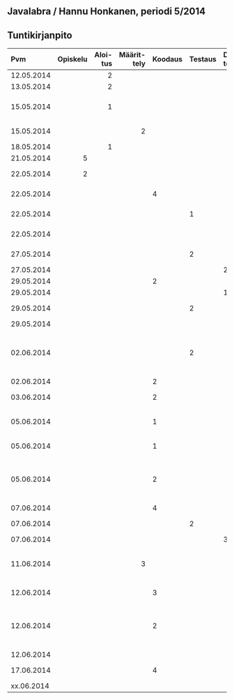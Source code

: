 ## Javalabra / Hannu Honkanen, periodi 5/2014

## Tuntikirjanpito
| Pvm        | Opiskelu | Aloi-tus | Määrit-tely | Koodaus | Testaus | Dokumen-tointi | Muu | KOMMENTTI |
| :----------| -------: | ------: | ---------: | :------ | :------ | :------------ | :-- | :-------- |
| 12.05.2014 |          | 2       |            |         |         |               |     | aloitusluento  |
| 13.05.2014 |          | 2       |            |         |         |               |     | git/java-projekti |
| 15.05.2014 |          | 1       |            |         |         |               |     | md-opiskelua ja tuntikirjanpidon aloitus |
| 15.05.2014 |          |         | 2          |         |         |               |     | alustava aihemäärittely |
| 18.05.2014 |          | 1       |            |         |         |               |     | viikon 2 ohjeiden luku |
| 21.05.2014 | 5        |         |            |         |         |               |     | ohja- ym. kertausta |
| 22.05.2014 | 2        |         |            |         |         |               |     | git/java-projekti uusiksi |
| 22.05.2014 |          |         |            | 4       |         |               |     | ensimmäisiä toiminnallisuuksia |
| 22.05.2014 |          |         |            |         | 1       |               |     | ensimmäisiä unit-testejä |
| 22.05.2014 |          |         |            |         |         |               | 1   | skannerin kanssa sähläämistä |
| 27.05.2014 |          |         |            |         | 2       |               |     | testailua Mikon kanssa |
| 27.05.2014 |          |         |            |         |         | 2             |     | luokkakaavio.dia |
| 29.05.2014 |          |         |            | 2       |         |               |     | koodin siistimistä |
| 29.05.2014 |          |         |            |         |         | 1             |     | luokkakaavio.dia |
| 29.05.2014 |          |         |            |         | 2       |               |     | unit-test pähkäilyä, ks. README.md |
| 29.05.2014 |          |         |            |         |         |               | 1   | tuntikirjanpito |
| 02.06.2014 |          |         |            |         | 2       |               |     | mystinen testiongelma katosi: vika oli mahdollisesti this.- ja super.-etuliitteiden käytössä |
| 02.06.2014 |          |         |            | 2       |         |               |     | koodin refaktorointia |
| 03.06.2014 |          |         |            | 2       |         |               |     | graafinen käyttöliittymä alulle |
| 05.06.2014 |          |         |            | 1       |         |               |     | graafista käyttöliittymää ohjauksessa |
| 05.06.2014 |          |         |            | 1       |         |               |     | eka "try catch etc." ohjauksessa |
| 05.06.2014 |          |         |            | 2       |         |               |     | graafinen käyttöliittymä Gui: laskutoimitustyyppien valitsemisen hieromista |
| 07.06.2014 |          |         |            | 4       |         |               |     | Gui |
| 07.06.2014 |          |         |            |         | 2       |               |     | Unit-testit kuntoon ja muutama lisää |
| 07.06.2014 |          |         |            |         |         | 3             |     | Vko 4 dokumentointi |
| 11.06.2014 |          |         | 3          |         |         |               |     | luokkakaavion suunnittelua ohjelman laajentamiseksi |
| 12.06.2014 |          |         |            | 3       |         |               |     | Gui: vastauksen tarkistus |
| 12.06.2014 |          |         |            | 2       |         |               |     | Väärä laskutoimitustyyppi -exception toimii nyt txtkayttoliittymassa, Gui:ssa ja testeissä |
| 12.06.2014 |          |         |            |         |         |               | 1   | tuntikirjanpito ym. |
| 17.06.2014 |          |         |            | 4       |         |               |     | 10 tehtävän taulukko toteutettu |
| xx.06.2014 |          |         |            |         |         |               |     |  |

